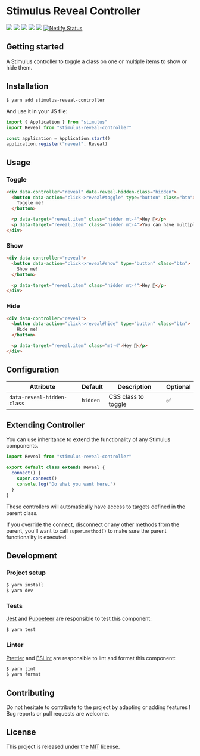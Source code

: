 # Stimulus Reveal Controller

[![](https://img.shields.io/npm/dt/stimulus-reveal-controller.svg)](https://www.npmjs.com/package/stimulus-reveal-controller)
[![](https://img.shields.io/npm/v/stimulus-reveal-controller.svg)](https://www.npmjs.com/package/stimulus-reveal-controller)
[![](https://github.com/stimulus-components/stimulus-reveal-controller/workflows/Lint/badge.svg)](https://github.com/stimulus-components/stimulus-reveal-controller)
[![](https://github.com/stimulus-components/stimulus-reveal-controller/workflows/Test/badge.svg)](https://github.com/stimulus-components/stimulus-reveal-controller)
[![](https://img.shields.io/github/license/stimulus-components/stimulus-reveal-controller.svg)](https://github.com/stimulus-components/stimulus-reveal-controller)
[![Netlify Status](https://api.netlify.com/api/v1/badges/83f0dddb-31fa-4025-a04f-dd26f153d646/deploy-status)](https://stimulus-reveal-controller.netlify.com)

## Getting started

A Stimulus controller to toggle a class on one or multiple items to show or hide them.

## Installation

```bash
$ yarn add stimulus-reveal-controller
```

And use it in your JS file:
```js
import { Application } from "stimulus"
import Reveal from "stimulus-reveal-controller"

const application = Application.start()
application.register("reveal", Reveal)
```

## Usage

### Toggle
```html
<div data-controller="reveal" data-reveal-hidden-class="hidden">
  <button data-action="click->reveal#toggle" type="button" class="btn">
    Toggle me!
  </button>

  <p data-target="reveal.item" class="hidden mt-4">Hey 👋</p>
  <p data-target="reveal.item" class="hidden mt-4">You can have multiple items</p>
</div>
```

### Show
```html
<div data-controller="reveal">
  <button data-action="click->reveal#show" type="button" class="btn">
    Show me!
  </button>

  <p data-target="reveal.item" class="hidden mt-4">Hey 👋</p>
</div>
```

### Hide
```html
<div data-controller="reveal">
  <button data-action="click->reveal#hide" type="button" class="btn">
    Hide me!
  </button>

  <p data-target="reveal.item" class="mt-4">Hey 👋</p>
</div>
```

## Configuration

| Attribute | Default | Description | Optional |
| --------- | ------- | ----------- | -------- |
| `data-reveal-hidden-class` | `hidden` | CSS class to toggle | ✅ |


## Extending Controller

You can use inheritance to extend the functionality of any Stimulus components.

```js
import Reveal from "stimulus-reveal-controller"

export default class extends Reveal {
  connect() {
    super.connect()
    console.log("Do what you want here.")
  }
}
```

These controllers will automatically have access to targets defined in the parent class.

If you override the connect, disconnect or any other methods from the parent, you'll want to call `super.method()` to make sure the parent functionality is executed.

## Development

### Project setup
```bash
$ yarn install
$ yarn dev
```

### Tests

[Jest](https://jestjs.io/) and [Puppeteer](https://github.com/puppeteer/puppeteer) are responsible to test this component:
```bash
$ yarn test
```

### Linter
[Prettier](https://prettier.io/) and [ESLint](https://eslint.org/) are responsible to lint and format this component:
```bash
$ yarn lint
$ yarn format
```

## Contributing

Do not hesitate to contribute to the project by adapting or adding features ! Bug reports or pull requests are welcome.

## License

This project is released under the [MIT](http://opensource.org/licenses/MIT) license.
